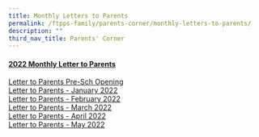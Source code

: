 ```yaml
---
title: Monthly Letters to Parents
permalink: /ftpps-family/parents-corner/monthly-letters-to-parents/
description: ""
third_nav_title: Parents' Corner
---
```

<h4><u>2022 Monthly Letter to Parents</u></h4>

[Letter to Parents Pre-Sch Opening](/files/Letter%20to%20Parents%20Pre-Sch%20Opening%20%2030%20Dec%202021%20Final.pdf)
<br>
[Letter to Parents - January 2022](/files/0122%20-%20Letter%20to%20Parents%20Final.pdf)
<br>
[Letter to Parents - February 2022](/files/0222%20-%20Letter%20to%20Parents%20Final.pdf)
<br>
[Letter to Parents - March 2022](/files/0322%20-%20Letter%20to%20Parents%20Final.pdf)
<br>
[Letter to Parents - April 2022](/files/0422%20-%20Letter%20to%20Parents%20Final.pdf)
<br>
[Letter to Parents - May 2022](/files/0522%20-%20Letter%20to%20Parents%20Final.pdf)